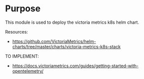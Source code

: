 # Purpose
This module is used to deploy the victoria metrics k8s helm chart.

Resources:

- <https://github.com/VictoriaMetrics/helm-charts/tree/master/charts/victoria-metrics-k8s-stack>



TO IMPLEMENT:
- <https://docs.victoriametrics.com/guides/getting-started-with-opentelemetry/>